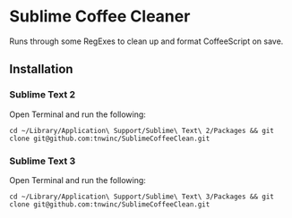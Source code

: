 # Sublime Coffee Cleaner

Runs through some RegExes to clean up and format CoffeeScript on save.

## Installation

### Sublime Text 2

Open Terminal and run the following:

    cd ~/Library/Application\ Support/Sublime\ Text\ 2/Packages && git clone git@github.com:tnwinc/SublimeCoffeeClean.git

### Sublime Text 3

Open Terminal and run the following:

    cd ~/Library/Application\ Support/Sublime\ Text\ 3/Packages && git clone git@github.com:tnwinc/SublimeCoffeeClean.git
